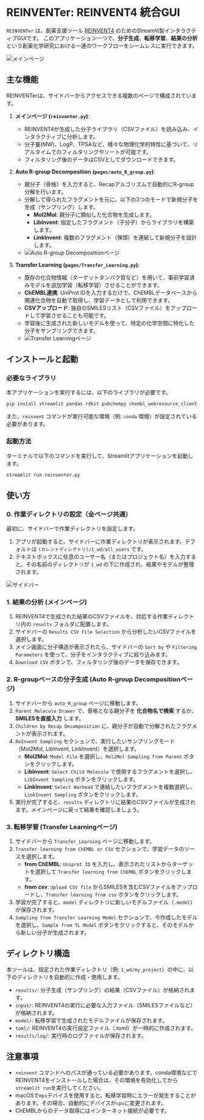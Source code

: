 # REINVENTer: REINVENT4 統合GUI

`REINVENTer` は、創薬支援ツール [REINVENT4](https://jcheminf.biomedcentral.com/articles/10.1186/s13321-024-00812-5) のためのStreamlit製インタラクティブGUIです。
このアプリケーション一つで、**分子生成**、**転移学習**、**結果の分析**という創薬化学研究における一連のワークフローをシームレスに実行できます。

![メインページ](screenshot/Screenshot%202025-06-26%20at%205.48.55.png)

## 主な機能

REINVENTerは、サイドバーからアクセスできる複数のページで構成されています。

1.  **メインページ (`reinventer.py`)**:
    -   REINVENT4が生成した分子ライブラリ（CSVファイル）を読み込み、インタラクティブに分析します。
    -   分子量(MW)、LogP、TPSAなど、様々な物理化学的特性に基づいて、リアルタイムでのフィルタリングやソートが可能です。
    -   フィルタリング後のデータはCSVとしてダウンロードできます。

2.  **Auto R-group Decomposition (`pages/auto_R_group.py`)**:
    -   親分子（骨格）を入力すると、Recapアルゴリズムで自動的にR-group分解を行います。
    -   分解して得られたフラグメントを元に、以下の3つのモードで新規分子を生成（サンプリング）します。
        -   **Mol2Mol**: 親分子に類似した化合物を生成します。
        -   **LibInvent**: 指定したフラグメント（子分子）からライブラリを構築します。
        -   **LinkInvent**: 複数のフラグメント（弾頭）を連結して新規分子を設計します。
    -   ![Auto R-group Decompositionページ](screenshot/Screenshot%202025-06-26%20at%205.49.04.png)

3.  **Transfer Learning (`pages/Transfer_Learning.py`)**:
    -   既存の化合物情報（ターゲットタンパク質など）を用いて、事前学習済みモデルを追加学習（転移学習）させることができます。
    -   **ChEMBL連携**: UniProt IDを入力するだけで、ChEMBLデータベースから関連化合物を自動で取得し、学習データとして利用できます。
    -   **CSVアップロード**: 独自のSMILESリスト（CSVファイル）をアップロードして学習させることも可能です。
    -   学習後に生成された新しいモデルを使って、特定の化学空間に特化した分子をサンプリングできます。
    -   ![Transfer Learningページ](screenshot/Screenshot%202025-06-26%20at%205.49.15.png)

## インストールと起動

### 必要なライブラリ

本アプリケーションを実行するには、以下のライブラリが必要です。

```bash
pip install streamlit pandas rdkit pubchempy chembl_webresource_client
```

また、`reinvent` コマンドが実行可能な環境（例: `conda` 環境）が設定されている必要があります。

### 起動方法

ターミナルで以下のコマンドを実行して、Streamlitアプリケーションを起動します。

```bash
streamlit run reinventer.py
```

## 使い方

### 0. 作業ディレクトリの設定（全ページ共通）

最初に、サイドバーで作業ディレクトリを設定します。

1.  アプリが起動すると、サイドバーに作業ディレクトリが表示されます。デフォルトは `(カレントディレクトリ)/1_wd/all_users` です。
2.  テキストボックスに任意のユーザー名（またはプロジェクト名）を入力すると、その名前のディレクトリが `1_wd` の下に作成され、結果やモデルが整理されます。

![サイドバー](screenshot/Screenshot%202025-06-26%20at%205.48.10.png)

### 1. 結果の分析 (メインページ)

1.  REINVENT4で生成された結果のCSVファイルを、対応する作業ディレクトリ内の `results` フォルダに配置します。
2.  サイドバーの `Results CSV File Selection` から分析したいCSVファイルを選択します。
3.  メイン画面に分子構造が表示されたら、サイドバーの `Sort by` や `Filtering Parameters` を使って、分子をインタラクティブに絞り込みます。
4.  `Download CSV` ボタンで、フィルタリング後のデータを保存できます。

### 2. R-groupベースの分子生成 (Auto R-group Decompositionページ)

1.  サイドバーから `auto_R_group` ページに移動します。
2.  `Parent Molecule Drawer` で、骨格となる親分子を **化合物名で検索** するか、**SMILESを直接入力** します。
3.  `Children by Recap Decomposition` に、親分子が自動で分解されたフラグメントが表示されます。
4.  `ReInvent Sampling` セクションで、実行したいサンプリングモード（Mol2Mol, LibInvent, LinkInvent）を選択します。
    -   **Mol2Mol**: `Model File` を選択し、`Mol2Mol Sampling from Parent` ボタンをクリックします。
    -   **LibInvent**: `Select Child Molecule` で使用するフラグメントを選択し、`LibInvent Sampling` ボタンをクリックします。
    -   **LinkInvent**: `Select Warhead` で連結したいフラグメントを複数選択し、`LinkInvent Sampling` ボタンをクリックします。
5.  実行が完了すると、`results` ディレクトリに結果のCSVファイルが生成されます。メインページに戻って結果を確認しましょう。

### 3. 転移学習 (Transfer Learningページ)

1.  サイドバーから `Transfer_Learning` ページに移動します。
2.  `Transfer learning from ChEMBL or CSV` セクションで、学習データのソースを選択します。
    -   **from ChEMBL**: `Uniprot ID` を入力し、表示されたリストからターゲットを選択して `Transfer learning from ChEMBL` ボタンをクリックします。
    -   **from csv**: `Upload CSV file` からSMILESを含むCSVファイルをアップロードし、`Transfer learning from csv` ボタンをクリックします。
3.  学習が完了すると、`model` ディレクトリに新しいモデルファイル（`.model`）が保存されます。
4.  `Sampling from Transfer Learning Model` セクションで、今作成したモデルを選択し、`Sample from TL Model` ボタンをクリックすると、そのモデルから新しい分子が生成されます。

## ディレクトリ構造

本ツールは、指定された作業ディレクトリ（例: `1_wd/my_project`）の中に、以下のディレクトリを自動的に作成・使用します。

-   `results/`: 分子生成（サンプリング）の結果（CSVファイル）が格納されます。
-   `input/`: REINVENT4の実行に必要な入力ファイル（SMILESファイルなど）が格納されます。
-   `model/`: 転移学習で生成されたモデルファイルが保存されます。
-   `toml/`: REINVENT4の実行設定ファイル（.toml）が一時的に作成されます。
-   `results/log/`: 実行時のログファイルが保存されます。

## 注意事項

-   `reinvent` コマンドへのパスが通っている必要があります。conda環境などでREINVENT4をインストールした場合は、その環境を有効化してから`streamlit run`を実行してください。
-   macOSで`mps`デバイスを使用すると、転移学習時にエラーが発生することがあります。その場合、自動的にデバイスが`cpu`に変更されます。
-   ChEMBLからのデータ取得にはインターネット接続が必要です。